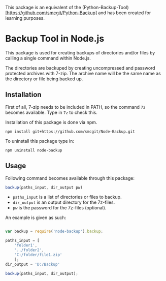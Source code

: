 This package is an equivalent of the (Python-Backup-Tool)[https://github.com/smcgit/Python-Backup] and has been created for learning purposes.

# Backup Tool in Node.js

This package is used for creating backups of directories and/or files by calling a single command within Node.js.

The directories are backuped by creating uncompressed and password protected archives with 7-zip. The archive name will be the same name as the directory or file being backed up.

## Installation

First of all, 7-zip needs to be included in PATH, so the command `7z` becomes available. Type in `7z` to check this.

Installation of this package is done via npm.

```
npm install git+https://github.com/smcgit/Node-Backup.git
```

To uninstall this package type in:

```
npm uninstall node-backup
```

## Usage

Following command becomes available through this package:

```javascript
backup(paths_input, dir_output pw)
```

* `paths_input` is a list of directories or files to backup.
* `dir_output` is an output directory for the 7z-files.
* `pw` is the password for the 7z-files (optional).

An example is given as such:

```javascript

var backup = require('node-backup').backup;

paths_input = [
	'folder1',
	'../folder2',
	'C:/folder/file1.zip'
	];
dir_output = 'D:/Backup'

backup(paths_input, dir_output);

```